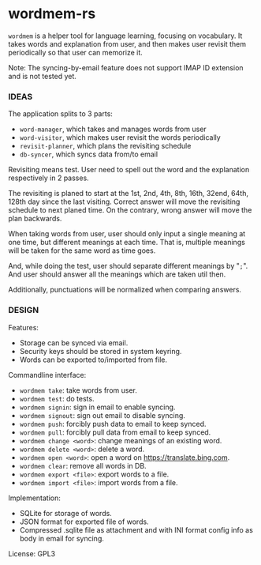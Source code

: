 # wordmem-rs

`wordmem` is a helper tool for language learning, focusing on vocabulary. It takes words and explanation from user, and then makes user revisit them periodically so that user can memorize it.

Note: The syncing-by-email feature does not support IMAP ID extension and is not tested yet.

### IDEAS

The application splits to 3 parts:
- `word-manager`, which takes and manages words from user
- `word-visitor`, which makes user revisit the words periodically
- `revisit-planner`, which plans the revisiting schedule
- `db-syncer`, which syncs data from/to email

Revisiting means test. User need to spell out the word and the explanation respectively in 2 passes.

The revisiting is planed to start at the 1st, 2nd, 4th, 8th, 16th, 32end, 64th, 128th day since the last visiting. Correct answer will move the revisiting schedule to next planed time. On the contrary, wrong answer will move the plan backwards.

When taking words from user, user should only input a single meaning at one time, but different meanings at each time. That is, multiple meanings will be taken for the same word as time goes.

And, while doing the test, user should separate different meanings by "`;`". And user should answer all the meanings which are taken util then.

Additionally, punctuations will be normalized when comparing answers.

### DESIGN

Features:
- Storage can be synced via email.
- Security keys should be stored in system keyring.
- Words can be exported to/imported from file.

Commandline interface:
- `wordmem take`: take words from user.
- `wordmem test`: do tests.
- `wordmem signin`: sign in email to enable syncing.
- `wordmem signout`: sign out email to disable syncing.
- `wordmem push`: forcibly push data to email to keep synced.
- `wordmem pull`: forcibly pull data from email to keep synced.
- `wordmem change <word>`: change meanings of an existing word.
- `wordmem delete <word>`: delete a word.
- `wordmem open <word>`: open a word on https://translate.bing.com.
- `wordmem clear`: remove all words in DB.
- `wordmem export <file>`: export words to a file.
- `wordmem import <file>`: import words from a file.

Implementation:
- SQLite for storage of words.
- JSON format for exported file of words.
- Compressed .sqlite file as attachment and with INI format config info as body in email for syncing.

License: GPL3
